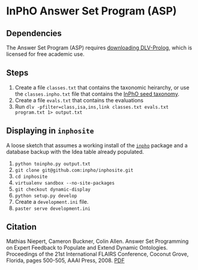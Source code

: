 # InPhO Answer Set Program (ASP)

## Dependencies
The Answer Set Program (ASP) requires [downloading DLV-Prolog](http://www.dlvsystem.com/dlv/), which is licensed for free academic use.

## Steps
1.  Create a file `classes.txt` that contains the taxonomic heirarchy, or use the `classes.inpho.txt` file that contains the [InPhO seed taxonomy](http://inpho.cogs.indiana.edu/taxonomy).
2.  Create a file `evals.txt` that contains the evaluations
3.  Run `dlv -pfilter=class,isa,ins,link classes.txt evals.txt program.txt 1> output.txt`

## Displaying in `inphosite`
A loose sketch that assumes a working install of the [`inpho`](http://github.com/inpho/inpho) package and a database backup with the Idea table already populated.

1.  `python toinpho.py output.txt`
2.  `git clone git@github.com:inpho/inphosite.git`
3.  `cd inphosite`
4.  `virtualenv sandbox --no-site-packages`
5.  `git checkout dynamic-display`
6.  `python setup.py develop`
7.  Create a `development.ini` file.
8.  `paster serve development.ini`

## Citation

Mathias Niepert, Cameron Buckner, Colin Allen. Answer Set Programming on Expert Feedback to Populate and Extend Dynamic Ontologies. Proceedings of the 21st International FLAIRS Conference, Coconut Grove, Florida, pages 500-505, AAAI Press, 2008. [PDF](https://inpho.cogs.indiana.edu/papers/2008-InPhO-flairs.pdf)
